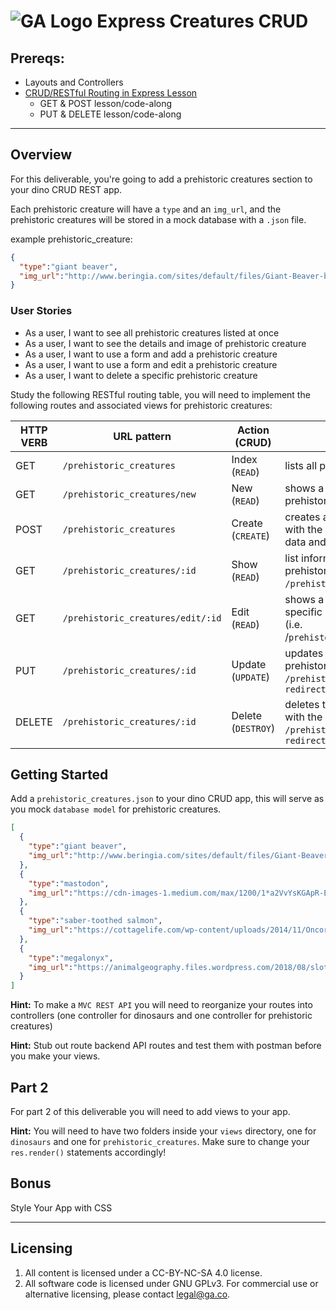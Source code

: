 # ![GA Logo](https://ga-dash.s3.amazonaws.com/production/assets/logo-9f88ae6c9c3871690e33280fcf557f33.png) Express Creatures CRUD

## Prereqs:

* Layouts and Controllers
* [CRUD/RESTful Routing in Express Lesson](https://gawdiseattle.gitbook.io/wdi/05-node-express/00readme-1/00readme) 
  * GET & POST lesson/code-along
  * PUT & DELETE lesson/code-along

--- 

## Overview

For this deliverable, you're going to add a prehistoric creatures section to your dino CRUD REST app.

Each prehistoric creature will have a `type` and an `img_url`, and the prehistoric creatures will be stored in a mock database with a `.json` file. 

example prehistoric_creature:

```json
{
  "type":"giant beaver",
  "img_url":"http://www.beringia.com/sites/default/files/Giant-Beaver-banner.jpg"
}
```

### User Stories

* As a user, I want to see all prehistoric creatures listed at once
* As a user, I want to see the details and image of prehistoric creature
* As a user, I want to use a form and add a prehistoric creature
* As a user, I want to use a form and edit a prehistoric creature
* As a user, I want to delete a specific prehistoric creature

Study the following RESTful routing table, you will need to implement the following routes and associated views for prehistoric creatures:

| HTTP VERB | URL pattern | Action \(CRUD\) | Description |
|------|-------------|-----------------|-------------|
| GET | `/prehistoric_creatures` | Index \(`READ`\) | lists all prehistoric creatures |
| GET | `/prehistoric_creatures/new` | New \(`READ`\) | shows a form to make a new prehistoric creature |
| POST | `/prehistoric_creatures` | Create \(`CREATE`\) | creates an prehistoric creature with the `POST` payload (form) data and `redirects` |
| GET | `/prehistoric_creatures/:id` | Show \(`READ`\) | list information about a specific prehistoric creature \(i.e. `/prehistoric creatures/1`\) |
| GET | `/prehistoric_creatures/edit/:id` | Edit \(`READ`\) | shows a form for editing a specific prehistoric creatures \(i.e. /`prehistoric_creatures/edit/1`\) |
| PUT | `/prehistoric_creatures/:id` | Update \(`UPDATE`\) | updates the data for a specific prehistoric_creature \(i.e. `/prehistoric creatures/1`\) and `redirects` |
| DELETE | `/prehistoric_creatures/:id` | Delete \(`DESTROY`\) | deletes the prehistoric creature with the specified id \(i.e. `/prehistoric creatures/1`\) and `redirects` |


## Getting Started

Add a `prehistoric_creatures.json` to your dino CRUD app, this will serve as you mock `database model` for prehistoric creatures.

```json
[
  {
    "type":"giant beaver",
    "img_url":"http://www.beringia.com/sites/default/files/Giant-Beaver-banner.jpg"
  },
  {
    "type":"mastodon",
    "img_url":"https://cdn-images-1.medium.com/max/1200/1*a2VvYsKGApR-E1SnT5O7yQ.jpeg"
  },
  {
    "type":"saber-toothed salmon",
    "img_url":"https://cottagelife.com/wp-content/uploads/2014/11/Oncorhynchus_rastrosus.jpg"
  },
  {
    "type":"megalonyx",
    "img_url":"https://animalgeography.files.wordpress.com/2018/08/sloth-banner-e1535192925361.jpg?w=584&h=325"
  }
]
```

**Hint:** To make a `MVC REST API` you will need to reorganize your routes into controllers (one controller for dinosaurs and one controller for prehistoric creatures)

**Hint:** Stub out route backend API routes and test them with postman before you make your views.

## Part 2

For part 2 of this deliverable you will need to add views to your app.

**Hint:** You will need to have two folders inside your `views` directory, one for `dinosaurs` and one for `prehistoric_creatures`. Make sure to change your `res.render()` statements accordingly!

## Bonus

Style Your App with CSS

---

## Licensing
1. All content is licensed under a CC-BY-NC-SA 4.0 license.
2. All software code is licensed under GNU GPLv3. For commercial use or alternative licensing, please contact legal@ga.co.
